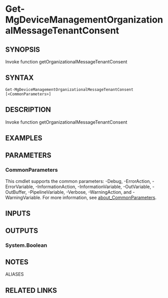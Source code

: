 ﻿---
external help file: Microsoft.Graph.DeviceManagement.Functions-help.xml
Module Name: Microsoft.Graph.DeviceManagement.Functions
online version: https://docs.microsoft.com/en-us/powershell/module/microsoft.graph.devicemanagement.functions/get-mgdevicemanagementorganizationalmessagetenantconsent
schema: 2.0.0
---

# Get-MgDeviceManagementOrganizationalMessageTenantConsent

## SYNOPSIS
Invoke function getOrganizationalMessageTenantConsent

## SYNTAX

```
Get-MgDeviceManagementOrganizationalMessageTenantConsent [<CommonParameters>]
```

## DESCRIPTION
Invoke function getOrganizationalMessageTenantConsent

## EXAMPLES

## PARAMETERS

### CommonParameters
This cmdlet supports the common parameters: -Debug, -ErrorAction, -ErrorVariable, -InformationAction, -InformationVariable, -OutVariable, -OutBuffer, -PipelineVariable, -Verbose, -WarningAction, and -WarningVariable. For more information, see [about_CommonParameters](http://go.microsoft.com/fwlink/?LinkID=113216).

## INPUTS

## OUTPUTS

### System.Boolean
## NOTES

ALIASES

## RELATED LINKS

